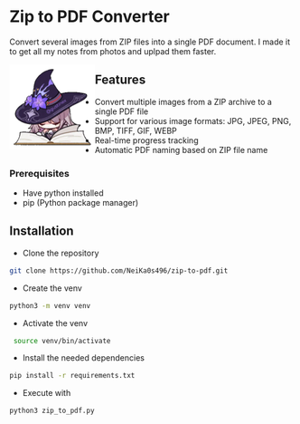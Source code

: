 
# Zip to PDF Converter
Convert several images from ZIP files into a single PDF document. I made it to get all my notes from photos and uplpad them faster.

<img src="herta.gif" alt="<3" align= "left" width="30%" height="40%">

## Features

- Convert multiple images from a ZIP archive to a single PDF file
- Support for various image formats: JPG, JPEG, PNG, BMP, TIFF, GIF, WEBP
- Real-time progress tracking
- Automatic PDF naming based on ZIP file name

### Prerequisites

- Have python installed
- pip (Python package manager)

## Installation
- Clone the repository
```bash
git clone https://github.com/NeiKa0s496/zip-to-pdf.git
```
- Create the venv
```bash
python3 -m venv venv
```
- Activate the venv
```bash
 source venv/bin/activate
```
- Install the needed dependencies
```bash
pip install -r requirements.txt
```
- Execute with
```bash
python3 zip_to_pdf.py
```
